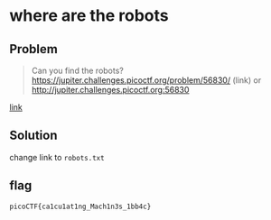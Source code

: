 # where are the robots
## Problem
> Can you find the robots?  https://jupiter.challenges.picoctf.org/problem/56830/ (link) or http://jupiter.challenges.picoctf.org:56830

[link](https://play.picoctf.org/practice/challenge/4)
## Solution
change link to `robots.txt`
## flag
`picoCTF{ca1cu1at1ng_Mach1n3s_1bb4c}`